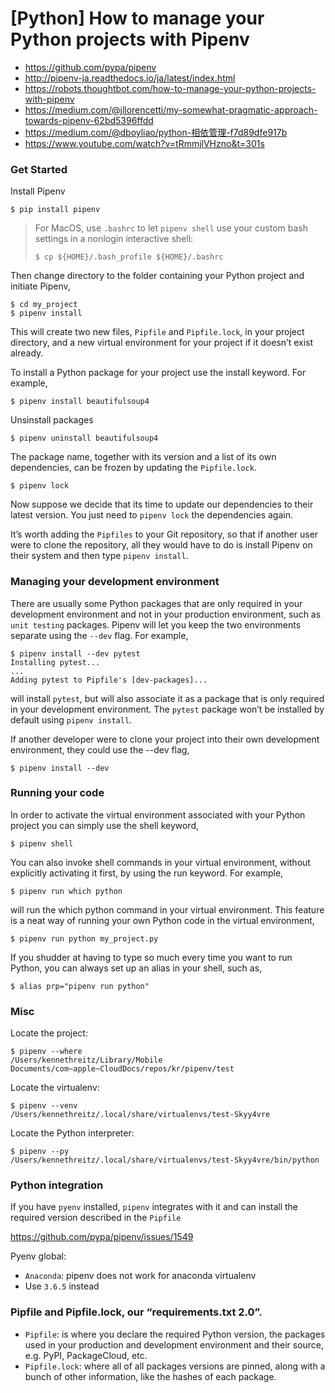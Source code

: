 # [Python] How to manage your Python projects with Pipenv

- https://github.com/pypa/pipenv
- http://pipenv-ja.readthedocs.io/ja/latest/index.html
- https://robots.thoughtbot.com/how-to-manage-your-python-projects-with-pipenv
- https://medium.com/@jllorencetti/my-somewhat-pragmatic-approach-towards-pipenv-62bd5396ffdd
- https://medium.com/@dboyliao/python-相依管理-f7d89dfe917b
- https://www.youtube.com/watch?v=tRmmjlVHzno&t=301s

### Get Started

Install Pipenv

```
$ pip install pipenv
```

> For MacOS, use `.bashrc` to let `pipenv shell` use your custom bash settings
> in a nonlogin interactive shell:
> 
> ```
> $ cp ${HOME}/.bash_profile ${HOME}/.bashrc
> ```

Then change directory to the folder containing your Python project and initiate Pipenv, 

```
$ cd my_project
$ pipenv install
```

This will create two new files, `Pipfile` and `Pipfile.lock`, in your project directory, and a new virtual environment for your project if it doesn’t exist already.

To install a Python package for your project use the install keyword. For example,

```
$ pipenv install beautifulsoup4
```

Unsinstall packages

```
$ pipenv uninstall beautifulsoup4
```

The package name, together with its version and a list of its own dependencies, can be frozen by updating the `Pipfile.lock`.

```
$ pipenv lock
```

Now suppose we decide that its time to update our dependencies to their latest version. You just need to `pipenv lock` the dependencies again.

It’s worth adding the `Pipfiles` to your Git repository, so that if another user were to clone the repository, all they would have to do is install Pipenv on their system and then type `pipenv install`.

### Managing your development environment

There are usually some Python packages that are only required in your development environment and not in your production environment, such as `unit testing` packages. Pipenv will let you keep the two environments separate using the `--dev` flag. For example,

```
$ pipenv install --dev pytest
Installing pytest...
...
Adding pytest to Pipfile's [dev-packages]...
```

will install `pytest`, but will also associate it as a package that is only required in your development environment. The `pytest` package won’t be installed by default using `pipenv install`.

If another developer were to clone your project into their own development environment, they could use the --dev flag,

```
$ pipenv install --dev
```

### Running your code

In order to activate the virtual environment associated with your Python project you can simply use the shell keyword,

```
$ pipenv shell
```

You can also invoke shell commands in your virtual environment, without explicitly activating it first, by using the run keyword. For example,

```
$ pipenv run which python
```

will run the which python command in your virtual environment. This feature is a neat way of running your own Python code in the virtual environment,

```
$ pipenv run python my_project.py
```

If you shudder at having to type so much every time you want to run Python, you can always set up an alias in your shell, such as,

```
$ alias prp="pipenv run python"
```

### Misc

Locate the project:

```
$ pipenv --where
/Users/kennethreitz/Library/Mobile Documents/com~apple~CloudDocs/repos/kr/pipenv/test
```

Locate the virtualenv:

```
$ pipenv --venv
/Users/kennethreitz/.local/share/virtualenvs/test-Skyy4vre
```

Locate the Python interpreter:

```
$ pipenv --py
/Users/kennethreitz/.local/share/virtualenvs/test-Skyy4vre/bin/python
```


### Python integration

If you have `pyenv` installed, `pipenv` integrates with it and can install the required version described in the `Pipfile`

https://github.com/pypa/pipenv/issues/1549

Pyenv global:

- `Anaconda`: pipenv does not work for anaconda virtualenv
- Use `3.6.5` instead


### Pipfile and Pipfile.lock, our “requirements.txt 2.0”.

- `Pipfile`: is where you declare the required Python version, the packages used in your production and development environment and their source, e.g. PyPI, PackageCloud, etc.
- `Pipfile.lock`: where all of all packages versions are pinned, along with a bunch of other information, like the hashes of each package.

